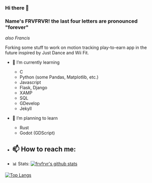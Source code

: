 ### Hi there 👋
### Name's FRVFRVR! the last four letters are pronounced "forever"
*also Francis*

Forking some stuff to work on motion tracking play-to-earn app in the future inspired by Just Dance and Wii Fit.

- 🌱 I’m currently learning 
	- C
	- Python (some Pandas, Matplotlib, etc.)
	- Javascript
	- Flask, Django
	- XAMP
	- SQL
	- GDevelop
	- Jekyll

- 🤔 I’m planning to learn
	- Rust
	- Godot (GDScript)

- 📫 How to reach me:
	- 

- 📊 Stats:
[![frvfrvr's github stats](https://github-readme-stats.vercel.app/api?username=frvfrvr&count_private=true&show_icons=true&theme=radical&hide_rank=false)](https://github.com/frvfrvr/github-readme-stats)

[![Top Langs](https://github-readme-stats.vercel.app/api/top-langs/?username=frvfrvr)](https://github.com/frvfrvr/github-readme-stats)


<!--
- 👯 My work experience
- 	- I don't think my Flash game obituaries in Newsgrounds are considered as experience but tried nonetheless.
	- Dishwasher 
	- Supermarket Clerk (irasshaimase)
	- Burger flipper (irasshaimase)
	- Freelance video editor (Tip: don't accept lopsided jobs - especially bunch of JOs for only hundred bucks is no-no)
	- Never had a real coding job yet.

Developing my Telegram bot was my most successful work in coding so far.


**frvfrvr/frvfrvr** is a ✨ _special_ ✨ repository because its `README.md` (this file) appears on your GitHub profile.

Here are some ideas to get you started:

- 🔭 I’m currently working on ...
- 🌱 I’m currently learning ...
- 👯 I’m looking to collaborate on ...
- 🤔 I’m looking for help with ...
- 💬 Ask me about ...
- 📫 How to reach me: ...
- 😄 Pronouns: ...
- ⚡ Fun fact: ...
-->
